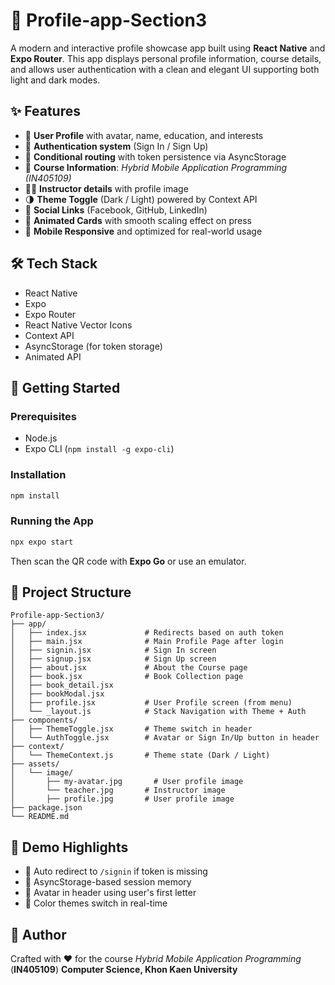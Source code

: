 # 📱 Profile-app-Section3

A modern and interactive profile showcase app built using **React Native** and **Expo Router**. This app displays personal profile information, course details, and allows user authentication with a clean and elegant UI supporting both light and dark modes.

## ✨ Features

* 👤 **User Profile** with avatar, name, education, and interests
* 🔐 **Authentication system** (Sign In / Sign Up)
* 🧠 **Conditional routing** with token persistence via AsyncStorage
* 📘 **Course Information**: *Hybrid Mobile Application Programming (IN405109)*
* 👨‍🏫 **Instructor details** with profile image
* 🌗 **Theme Toggle** (Dark / Light) powered by Context API
* 🔗 **Social Links** (Facebook, GitHub, LinkedIn)
* 💬 **Animated Cards** with smooth scaling effect on press
* 📱 **Mobile Responsive** and optimized for real-world usage

## 🛠️ Tech Stack

* React Native
* Expo
* Expo Router
* React Native Vector Icons
* Context API
* AsyncStorage (for token storage)
* Animated API

## 🚀 Getting Started

### Prerequisites

* Node.js
* Expo CLI (`npm install -g expo-cli`)

### Installation

```bash
npm install
```

### Running the App

```bash
npx expo start
```

Then scan the QR code with **Expo Go** or use an emulator.

## 🔄 Project Structure

```
Profile-app-Section3/
├── app/
│   ├── index.jsx             # Redirects based on auth token
│   ├── main.jsx              # Main Profile Page after login
│   ├── signin.jsx            # Sign In screen
│   ├── signup.jsx            # Sign Up screen
│   ├── about.jsx             # About the Course page
│   ├── book.jsx              # Book Collection page
│   ├── book_detail.jsx       
│   ├── bookModal.jsx         
│   ├── profile.jsx           # User Profile screen (from menu)
│   └── _layout.js            # Stack Navigation with Theme + Auth
├── components/
│   ├── ThemeToggle.jsx       # Theme switch in header
│   └── AuthToggle.jsx        # Avatar or Sign In/Up button in header
├── context/
│   └── ThemeContext.js       # Theme state (Dark / Light)
├── assets/
│   └── image/
│       ├── my-avatar.jpg       # User profile image
│       └── teacher.jpg       # Instructor image
│       ├── profile.jpg       # User profile image
├── package.json
└── README.md
```

## 🦠 Demo Highlights

* 🔄 Auto redirect to `/signin` if token is missing
* 🧮 AsyncStorage-based session memory
* 👤 Avatar in header using user's first letter
* 🎨 Color themes switch in real-time

## 👤 Author


Crafted with ❤️ for the course *Hybrid Mobile Application Programming* (**IN405109**)
**Computer Science, Khon Kaen University**
